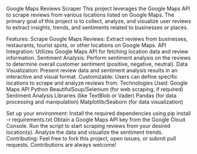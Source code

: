 Google Maps Reviews Scraper
This project leverages the Google Maps API to scrape reviews from various locations listed on Google Maps. The primary goal of this project is to collect, analyze, and visualize user reviews to extract insights, trends, and sentiments related to businesses or places.

Features:
Scrape Google Maps Reviews: Extract reviews from businesses, restaurants, tourist spots, or other locations on Google Maps.
API Integration: Utilizes Google Maps API for fetching location data and review information.
Sentiment Analysis: Perform sentiment analysis on the reviews to determine overall customer sentiment (positive, negative, neutral).
Data Visualization: Present review data and sentiment analysis results in an interactive and visual format.
Customizable: Users can define specific locations to scrape and analyze reviews from.
Technologies Used:
Google Maps API
Python
BeautifulSoup/Selenium (for web scraping, if required)
Sentiment Analysis Libraries (like TextBlob or Vader)
Pandas (for data processing and manipulation)
Matplotlib/Seaborn (for data visualization)

Set up your environment:
Install the required dependencies using pip install -r requirements.txt
Obtain a Google Maps API key from the Google Cloud Console.
Run the script to start scraping reviews from your desired location(s).
Analyze the data and visualize the sentiment trends.
Contributing:
Feel free to fork this project, open issues, or submit pull requests. Contributions are always welcome!
